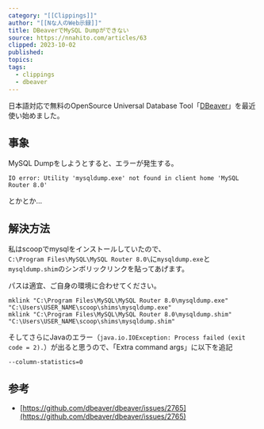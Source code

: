 ```yaml
---
category: "[[Clippings]]"
author: "[[Nな人のWeb示録]]"
title: DBeaverでMySQL Dumpができない
source: https://nnahito.com/articles/63
clipped: 2023-10-02
published: 
topics: 
tags:
  - clippings
  - dbeaver
---
```


日本語対応で無料のOpenSource Universal Database Tool「[DBeaver](https://dbeaver.io/)」を最近使い始めました。

## 事象

MySQL Dumpをしようとすると、エラーが発生する。

```
IO error: Utility 'mysqldump.exe' not found in client home 'MySQL Router 8.0'
```

とかとか…

## 解決方法

私はscoopでmysqlをインストールしていたので、  
`C:\Program Files\MySQL\MySQL Router 8.0\`に`mysqldump.exe`と`mysqldump.shim`のシンボリックリンクを貼ってあげます。

パスは適宜、ご自身の環境に合わせてください。

```
mklink "C:\Program Files\MySQL\MySQL Router 8.0\mysqldump.exe" "C:\Users\USER_NAME\scoop\shims\mysqldump.exe"
mklink "C:\Program Files\MySQL\MySQL Router 8.0\mysqldump.shim" "C:\Users\USER_NAME\scoop\shims\mysqldump.shim"
```

そしてさらにJavaのエラー（`java.io.IOException: Process failed (exit code = 2).`）が出ると思うので、「Extra command args」に以下を追記

```
--column-statistics=0
```

## 参考

-   [https://github.com/dbeaver/dbeaver/issues/2765](https://github.com/dbeaver/dbeaver/issues/2765)